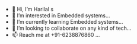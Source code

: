 - 👋 Hi, I’m Harilal s 
- 👀 I’m interested in Embedded systems...
- 🌱 I’m currently learning Embedded systems...
- 💞️ I’m looking to collaborate on any kind of tech...
- 📫 Reach me at +91-6238876860 ...


<!---
ahobshari/ahobshari is a ✨ special ✨ repository because its `README.md` (this file) appears on your GitHub profile.
You can click the Preview link to take a look at your changes.
--->
